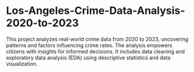 # Los-Angeles-Crime-Data-Analysis-2020-to-2023
This project analyzes real-world crime data from 2020 to 2023, uncovering patterns and factors influencing crime rates. The analysis empowers citizens with insights for informed decisions. It includes data cleaning and exploratory data analysis (EDA) using descriptive statistics and data visualization.
